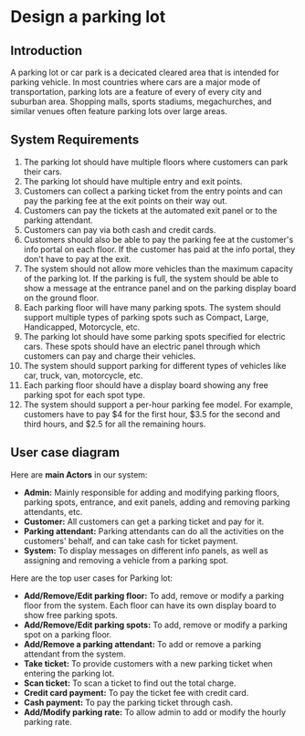 # Design a parking lot

## Introduction

A parking lot or car park is a decicated cleared area that is intended for parking vehicle. In most countries where cars are a major mode of transportation, parking lots are a feature of every of every city and suburban area. Shopping malls, sports stadiums, megachurches, and similar venues often feature parking lots over large areas.

## System Requirements

1. The parking lot should have multiple floors where customers can park their cars.
2. The parking lot should have multiple entry and exit points.
3. Customers can collect a parking ticket from the entry points and can pay the parking fee at the exit points on their way out.
4. Customers can pay the tickets at the automated exit panel or to the parking attendant.
5. Customers can pay via both cash and credit cards.
6. Customers should also be able to pay the parking fee at the customer's info portal on each floor. If the customer has paid at the info portal, they don't have to pay at the exit.
7. The system should not allow more vehicles than the maximum capacity of the parking lot. If the parking is full, the system should be able to show a message at the entrance panel and on the parking display board on the ground floor.
8. Each parking floor will have many parking spots. The system should support multiple types of parking spots such as Compact, Large, Handicapped, Motorcycle, etc.
9. The parking lot should have some parking spots specified for electric cars. These spots should have an electric panel through which customers can pay and charge their vehicles.
10. The system should support parking for different types of vehicles like car, truck, van, motorcycle, etc.
11. Each parking floor should have a display board showing any free parking spot for each spot type.
12. The system should support a per-hour parking fee model. For example, customers have to pay $4 for the first hour, $3.5 for the second and third hours, and $2.5 for all the remaining hours.


## User case diagram

Here are **main Actors** in our system:

* **Admin:** Mainly responsible for adding and modifying parking floors, parking spots, entrance, and exit panels, adding and removing parking attendants, etc.
* **Customer:** All customers can get a parking ticket and pay for it.
* **Parking attendant:** Parking attendants can do all the activities on the customers' behalf, and can take cash for ticket payment.
* **System:** To display messages on different info panels, as well as assigning and removing a vehicle from a parking spot.

Here are the top user cases for Parking lot:

* **Add/Remove/Edit parking floor:** To add, remove or modify a parking floor from the system. Each floor can have its own display board to show free parking spots.
* **Add/Remove/Edit parking spots:** To add, remove or modify a parking spot on a parking floor.
* **Add/Remove a parking attendant:** To add or remove a parking attendant from the system.
* **Take ticket:** To provide customers with a new parking ticket when entering the parking lot.
* **Scan ticket:** To scan a ticket to find out the total charge.
* **Credit card payment:** To pay the ticket fee with credit card.
* **Cash payment:** To pay the parking ticket through cash.
* **Add/Modify parking rate:** To allow admin to add or modify the hourly parking rate.

